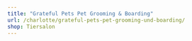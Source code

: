 ```yaml
---
title: "Grateful Pets Pet Grooming & Boarding"
url: /charlotte/grateful-pets-pet-grooming-und-boarding/
shop: Tiersalon
---
```

